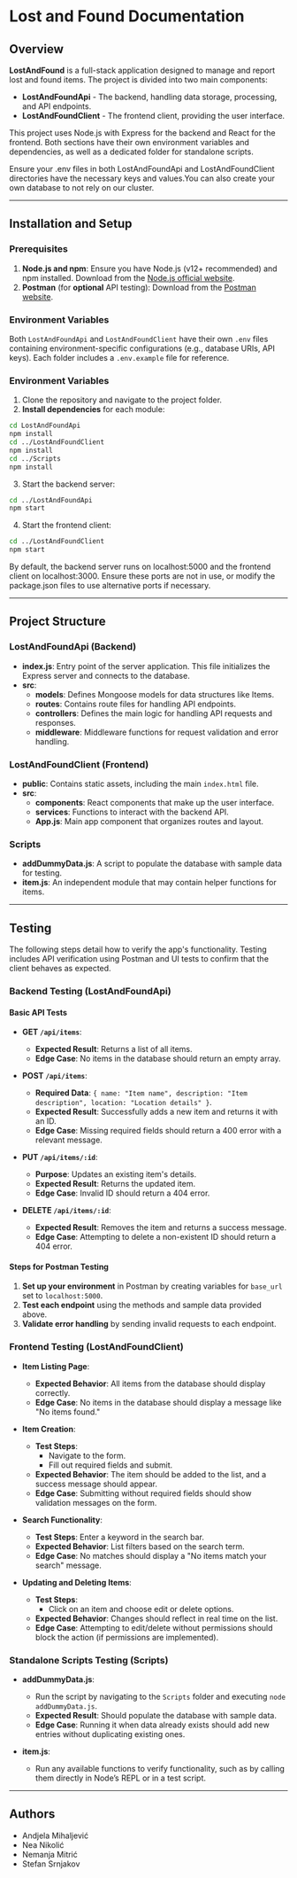# Lost and Found Documentation

## Overview

**LostAndFound** is a full-stack application designed to manage and report lost and found items. The project is divided into two main components:

- **LostAndFoundApi** - The backend, handling data storage, processing, and API endpoints.
- **LostAndFoundClient** - The frontend client, providing the user interface.

This project uses Node.js with Express for the backend and React for the frontend. Both sections have their own environment variables and dependencies, as well as a dedicated folder for standalone scripts.

Ensure your .env files in both LostAndFoundApi and LostAndFoundClient directories have the necessary keys and values.You can also create your own database to not rely on our cluster.

---
## Installation and Setup
### Prerequisites

1. **Node.js and npm**: Ensure you have Node.js (v12+ recommended) and npm installed. Download from the [Node.js official website](https://nodejs.org/).
2. **Postman** (for **optional** API testing): Download from the [Postman website](https://www.postman.com/).

### Environment Variables

Both `LostAndFoundApi` and `LostAndFoundClient` have their own `.env` files containing environment-specific configurations (e.g., database URIs, API keys). Each folder includes a `.env.example` file for reference.


### Environment Variables
1. Clone the repository and navigate to the project folder.
2. **Install dependencies** for each module:

```bash
cd LostAndFoundApi
npm install
cd ../LostAndFoundClient
npm install
cd ../Scripts
npm install
```

3. Start the backend server:
```bash
cd ../LostAndFoundApi
npm start
```

4. Start the frontend client:
```bash
cd ../LostAndFoundClient
npm start
```

By default, the backend server runs on localhost:5000 and the frontend client on localhost:3000. Ensure these ports are not in use, or modify the package.json files to use alternative ports if necessary.

---

## Project Structure

### LostAndFoundApi (Backend)

- **index.js**: Entry point of the server application. This file initializes the Express server and connects to the database.
- **src**:
  - **models**: Defines Mongoose models for data structures like Items.
  - **routes**: Contains route files for handling API endpoints.
  - **controllers**: Defines the main logic for handling API requests and responses.
  - **middleware**: Middleware functions for request validation and error handling.

### LostAndFoundClient (Frontend)

- **public**: Contains static assets, including the main `index.html` file.
- **src**:
  - **components**: React components that make up the user interface.
  - **services**: Functions to interact with the backend API.
  - **App.js**: Main app component that organizes routes and layout.

### Scripts

- **addDummyData.js**: A script to populate the database with sample data for testing.
- **item.js**: An independent module that may contain helper functions for items.

---

## Testing

The following steps detail how to verify the app's functionality. Testing includes API verification using Postman and UI tests to confirm that the client behaves as expected.

### Backend Testing (LostAndFoundApi)

#### Basic API Tests

- **GET `/api/items`**:
  - **Expected Result**: Returns a list of all items.
  - **Edge Case**: No items in the database should return an empty array.

- **POST `/api/items`**:
  - **Required Data**: `{ name: "Item name", description: "Item description", location: "Location details" }`.
  - **Expected Result**: Successfully adds a new item and returns it with an ID.
  - **Edge Case**: Missing required fields should return a 400 error with a relevant message.

- **PUT `/api/items/:id`**:
  - **Purpose**: Updates an existing item's details.
  - **Expected Result**: Returns the updated item.
  - **Edge Case**: Invalid ID should return a 404 error.

- **DELETE `/api/items/:id`**:
  - **Expected Result**: Removes the item and returns a success message.
  - **Edge Case**: Attempting to delete a non-existent ID should return a 404 error.

#### Steps for Postman Testing

1. **Set up your environment** in Postman by creating variables for `base_url` set to `localhost:5000`.
2. **Test each endpoint** using the methods and sample data provided above.
3. **Validate error handling** by sending invalid requests to each endpoint.

### Frontend Testing (LostAndFoundClient)

- **Item Listing Page**:
  - **Expected Behavior**: All items from the database should display correctly.
  - **Edge Case**: No items in the database should display a message like "No items found."

- **Item Creation**:
  - **Test Steps**:
    - Navigate to the form.
    - Fill out required fields and submit.
  - **Expected Behavior**: The item should be added to the list, and a success message should appear.
  - **Edge Case**: Submitting without required fields should show validation messages on the form.

- **Search Functionality**:
  - **Test Steps**: Enter a keyword in the search bar.
  - **Expected Behavior**: List filters based on the search term.
  - **Edge Case**: No matches should display a "No items match your search" message.

- **Updating and Deleting Items**:
  - **Test Steps**:
    - Click on an item and choose edit or delete options.
  - **Expected Behavior**: Changes should reflect in real time on the list.
  - **Edge Case**: Attempting to edit/delete without permissions should block the action (if permissions are implemented).

### Standalone Scripts Testing (Scripts)

- **addDummyData.js**:
  - Run the script by navigating to the `Scripts` folder and executing `node addDummyData.js`.
  - **Expected Result**: Should populate the database with sample data.
  - **Edge Case**: Running it when data already exists should add new entries without duplicating existing ones.

- **item.js**:
  - Run any available functions to verify functionality, such as by calling them directly in Node’s REPL or in a test script.

---

## Authors
- Andjela Mihaljević
- Nea Nikolić
- Nemanja Mitrić
- Stefan Srnjakov
